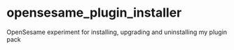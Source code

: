 # opensesame_plugin_installer
OpenSesame experiment for installing, upgrading and uninstalling my plugin pack
